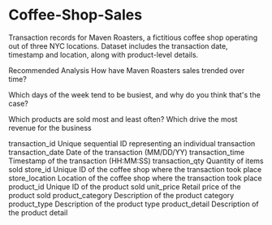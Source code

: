 # Coffee-Shop-Sales

Transaction records for Maven Roasters, a fictitious coffee shop operating out of three NYC locations. Dataset includes the transaction date, timestamp and location, along with product-level details.

Recommended Analysis
How have Maven Roasters sales trended over time?

Which days of the week tend to be busiest, and why do you think that's the case?

Which products are sold most and least often? Which drive the most revenue for the business


transaction_id
Unique sequential ID representing an individual transaction
transaction_date
Date of the transaction (MM/DD/YY)
transaction_time
Timestamp of the transaction (HH:MM:SS)
transaction_qty
Quantity of items sold
store_id
Unique ID of the coffee shop where the transaction took place
store_location
Location of the coffee shop where the transaction took place
product_id
Unique ID of the product sold
unit_price
Retail price of the product sold
product_category
Description of the product category
product_type
Description of the product type
product_detail
Description of the product detail
